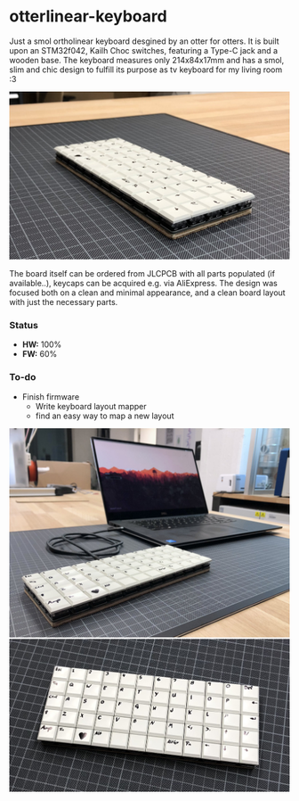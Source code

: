 # otterlinear-keyboard

Just a smol ortholinear keyboard desgined by an otter for otters. It is built upon an STM32f042, Kailh Choc switches, featuring a Type-C jack and a wooden base. The keyboard measures only 214x84x17mm and has a smol, slim and chic design to fulfill its purpose as tv keyboard for my living room :3

![](img/FG7vpoGXIAYDPLb.jpeg)

The board itself can be ordered from JLCPCB with all parts populated (if available..), keycaps can be acquired e.g. via AliExpress. The design was focused both on a clean and minimal appearance, and a clean board layout with just the necessary parts.

### Status
 - **HW:** 100%
 - **FW:** 60%

### To-do
 - Finish firmware
   - Write keyboard layout mapper
   - find an easy way to map a new layout

![](img/FG7vpsDXMAMAlfk.jpeg)
![](img/FG7vpqCXsAk9-8q.jpeg)
